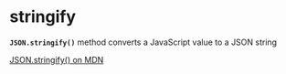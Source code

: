 # stringify

**`JSON.stringify()`** method converts a JavaScript value to a JSON string

[JSON.stringify() on MDN](https://developer.mozilla.org/zh-TW/docs/Web/JavaScript/Reference/Global_Objects/JSON/stringify)